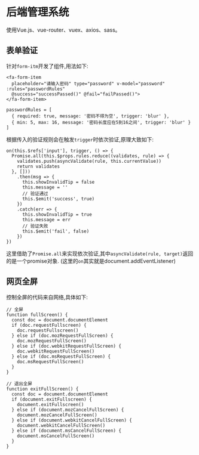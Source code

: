 # 后端管理系统
使用Vue.js、vue-router、vuex、axios、sass。

## 表单验证
针对`form-itm`开发了组件,用法如下:

```
<fa-form-item 
  placeholder="请输入密码" type="password" v-model="password" :rules="passwordRules"
  @success="successPassed()" @fail="failPassed()">
</fa-form-item>

passwordRules = [
  { required: true, message: '密码不得为空', trigger: 'blur' },
  { min: 5, max: 16, message: '密码长度应在5到16之间', trigger: 'blur' }
]
```

根据传入的验证规则会在触发`trigger`时依次验证,原理大致如下:

```
on(this.$refs['input'], trigger, () => {
  Promise.all(this.$props.rules.reduce((validates, rule) => {
    validates.push(asyncValidate(rule, this.currentValue))
    return validates
  }, []))
    .then(msg => {
      this.showInvalidTip = false
      this.message = ''
      // 验证通过
      this.$emit('success', true)
    })
    .catch(err => {
      this.showInvalidTip = true
      this.message = err
      // 验证失败
      this.$emit('fail', false)
    })
})
```
这里借助了`Promise.all`来实现依次验证,其中`asyncValidate(rule, target)`返回的是一个promise对象.
(这里的`on`其实就是document.addEventListener)

## 网页全屏
控制全屏的代码来自网络,具体如下:

```
// 全屏
function fullScreen() {
  const doc = document.documentElement
  if (doc.requestFullscreen) {
    doc.requestFullscreen()
  } else if (doc.mozRequestFullScreen) {
    doc.mozRequestFullScreen()
  } else if (doc.webkitRequestFullScreen) {
    doc.webkitRequestFullScreen()
  } else if (doc.msRequestFullScreen) {
    doc.msRequestFullScreen()
  }
}

// 退出全屏
function exitFullScreen() {
  const doc = document.documentElement
  if (document.exitFullscreen) {
    document.exitFullscreen()
  } else if (document.mozCancelFullScreen) {
    document.mozCancelFullScreen()
  } else if (document.webkitCancelFullScreen) {
    document.webkitCancelFullScreen()
  } else if (document.msCancelFullScreen) {
    document.msCancelFullScreen()
  }
}
```

